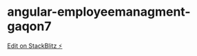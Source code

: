 # angular-employeemanagment-gaqon7

[Edit on StackBlitz ⚡️](https://stackblitz.com/edit/angular-employeemanagment-gaqon7)